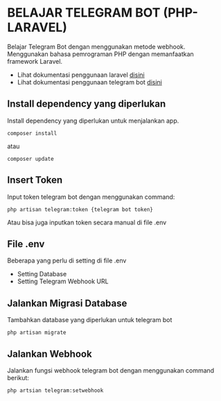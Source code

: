 # BELAJAR TELEGRAM BOT (PHP-LARAVEL)

Belajar Telegram Bot dengan menggunakan metode webhook. Menggunakan bahasa pemrograman PHP dengan memanfaatkan framework Laravel.
- Lihat dokumentasi penggunaan laravel [disini](https://laravel.com/docs/8.x)
- Lihat dokumentasi penggunaan telegram bot [disini](https://core.telegram.org/bots/api)

## Install dependency yang diperlukan

Install dependency yang diperlukan untuk menjalankan app.

`````````````````
composer install
`````````````````

atau 

`````````````````
composer update
`````````````````

## Insert Token

Input token telegram bot dengan menggunakan command:

````````````````````````````````````````````````
php artisan telegram:token {telegram bot token}
````````````````````````````````````````````````
Atau bisa juga inputkan token secara manual di file .env

## File .env

Beberapa yang perlu di setting di file .env

- Setting Database
- Setting Telegram Webhook URL

## Jalankan Migrasi Database

Tambahkan database yang diperlukan untuk telegram bot

````````````````````
php artisan migrate
````````````````````

## Jalankan Webhook

Jalankan fungsi webhook telegram bot dengan menggunakan command berikut:

````````````````````````````````
php artsian telegram:setwebhook
````````````````````````````````


